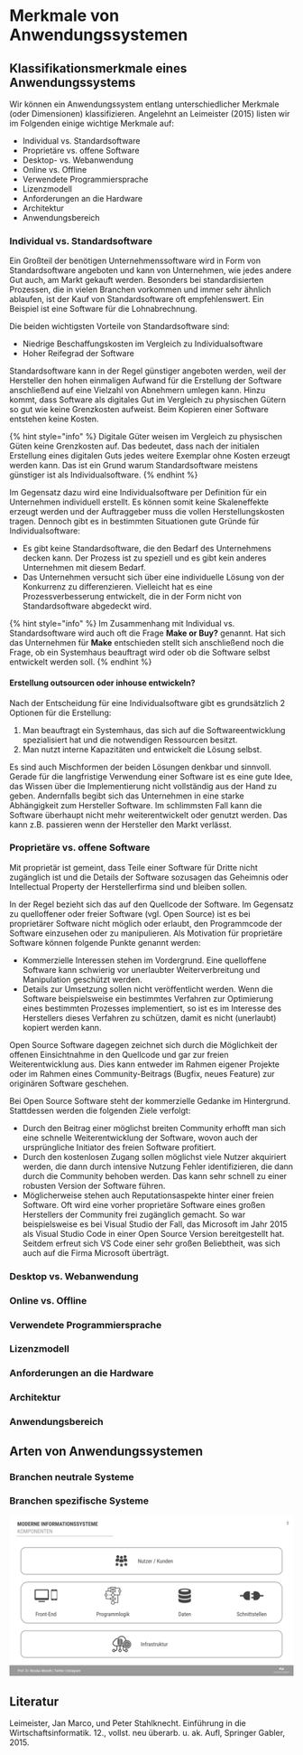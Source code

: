 # Merkmale von Anwendungssystemen

## Klassifikationsmerkmale eines Anwendungssystems

Wir können ein Anwendungssystem entlang unterschiedlicher Merkmale (oder Dimensionen) klassifizieren. Angelehnt an Leimeister (2015) listen wir im Folgenden einige wichtige Merkmale auf:

* Individual vs. Standardsoftware
* Proprietäre vs. offene Software
* Desktop- vs. Webanwendung
* Online vs. Offline
* Verwendete Programmiersprache
* Lizenzmodell
* Anforderungen an die Hardware
* Architektur
* Anwendungsbereich

### Individual vs. Standardsoftware

Ein Großteil der benötigen Unternehmenssoftware wird in Form von Standardsoftware angeboten und kann von Unternehmen, wie jedes andere Gut auch, am Markt gekauft werden. Besonders bei standardisierten Prozessen, die in vielen Branchen vorkommen und immer sehr ähnlich ablaufen, ist der Kauf von Standardsoftware oft empfehlenswert. Ein Beispiel ist eine Software für die Lohnabrechnung.

Die beiden wichtigsten Vorteile von Standardsoftware sind:

* Niedrige Beschaffungskosten im Vergleich zu Individualsoftware
* Hoher Reifegrad der Software

Standardsoftware kann in der Regel günstiger angeboten werden, weil der Hersteller den hohen einmaligen Aufwand für die Erstellung der Software anschließend auf eine Vielzahl von Abnehmern umlegen kann. Hinzu kommt, dass Software als digitales Gut im Vergleich zu physischen Gütern so gut wie keine Grenzkosten aufweist. Beim Kopieren einer Software entstehen keine Kosten.

{% hint style="info" %}
Digitale Güter weisen im Vergleich zu physischen Güten keine Grenzkosten auf. Das bedeutet, dass nach der initialen Erstellung eines digitalen Guts jedes weitere Exemplar ohne Kosten erzeugt werden kann. Das ist ein Grund warum Standardsoftware meistens günstiger ist als Individualsoftware.
{% endhint %}

Im Gegensatz dazu wird eine Individualsoftware per Definition für ein Unternehmen individuell erstellt. Es können somit keine Skaleneffekte erzeugt werden und der Auftraggeber muss die vollen Herstellungskosten tragen. Dennoch gibt es in bestimmten Situationen gute Gründe für Individualsoftware:

* Es gibt keine Standardsoftware, die den Bedarf des Unternehmens decken kann. Der Prozess ist zu speziell und es gibt kein anderes Unternehmen mit diesem Bedarf.
* Das Unternehmen versucht sich über eine individuelle Lösung von der Konkurrenz zu differenzieren. Vielleicht hat es eine Prozessverbesserung entwickelt, die in der Form nicht von Standardsoftware abgedeckt wird.&#x20;

{% hint style="info" %}
Im Zusammenhang mit Individual vs. Standardsoftware wird auch oft die Frage **Make or Buy?** genannt. Hat sich das Unternehmen für **Make** entschieden stellt sich anschließend noch die Frage, ob ein Systemhaus beauftragt wird oder ob die Software selbst entwickelt werden soll.
{% endhint %}

#### Erstellung outsourcen oder inhouse entwickeln?

Nach der Entscheidung für eine Individualsoftware gibt es grundsätzlich 2 Optionen für die Erstellung:&#x20;

1. Man beauftragt ein Systemhaus, das sich auf die Softwareentwicklung spezialisiert hat und die notwendigen Ressourcen besitzt.
2. Man nutzt interne Kapazitäten und entwickelt die Lösung selbst.

Es sind auch Mischformen der beiden Lösungen denkbar und sinnvoll. Gerade für die langfristige Verwendung einer Software ist es eine gute Idee, das Wissen über die Implementierung nicht vollständig aus der Hand zu geben. Andernfalls begibt sich das Unternehmen in eine starke Abhängigkeit zum Hersteller Software. Im schlimmsten Fall kann die Software überhaupt nicht mehr weiterentwickelt oder genutzt werden. Das kann z.B. passieren wenn der Hersteller den Markt verlässt.

### Proprietäre vs. offene Software

Mit proprietär ist gemeint, dass Teile einer Software für Dritte nicht zugänglich ist und die Details der Software sozusagen das Geheimnis oder Intellectual Property der Herstellerfirma sind und bleiben sollen.&#x20;

In der Regel bezieht sich das auf den Quellcode der Software. Im Gegensatz zu quelloffener oder freier Software (vgl. Open Source) ist es bei proprietärer Software nicht möglich oder erlaubt, den Programmcode der Software einzusehen oder zu manipulieren. Als Motivation für proprietäre Software können folgende Punkte genannt werden:

* Kommerzielle Interessen stehen im Vordergrund. Eine quelloffene Software kann schwierig vor unerlaubter Weiterverbreitung und Manipulation geschützt werden.
* Details zur Umsetzung sollen nicht veröffentlicht werden. Wenn die Software beispielsweise ein bestimmtes Verfahren zur Optimierung eines bestimmten Prozesses implementiert, so ist es im Interesse des Herstellers dieses Verfahren zu schützen, damit es nicht (unerlaubt) kopiert werden kann.

Open Source Software dagegen zeichnet sich durch die Möglichkeit der offenen Einsichtnahme in den Quellcode und gar zur freien Weiterentwicklung aus. Dies kann entweder im Rahmen eigener Projekte oder im Rahmen eines Community-Beitrags (Bugfix, neues Feature) zur originären Software geschehen.

Bei Open Source Software steht der kommerzielle Gedanke im Hintergrund. Stattdessen werden die folgenden Ziele verfolgt:

* Durch den Beitrag einer möglichst breiten Community erhofft man sich eine schnelle Weiterentwicklung der Software, wovon auch der ursprüngliche Initiator des freien Software profitiert.
* Durch den kostenlosen Zugang sollen möglichst viele Nutzer akquiriert werden, die dann durch intensive Nutzung Fehler identifizieren, die dann durch die Community behoben werden. Das kann sehr schnell zu einer robusten Version der Software führen.
* Möglicherweise stehen auch Reputationsaspekte hinter einer freien Software. Oft wird eine vorher proprietäre Software eines großen Herstellers der Community frei zugänglich gemacht. So war beispielsweise es bei Visual Studio der Fall, das Microsoft im Jahr 2015 als Visual Studio Code in einer Open Source Version bereitgestellt hat. Seitdem erfreut sich VS Code einer sehr großen Beliebtheit, was sich auch auf die Firma Microsoft überträgt.

### Desktop vs. Webanwendung

### Online vs. Offline

### Verwendete Programmiersprache

### Lizenzmodell

### Anforderungen an die Hardware

### Architektur

### Anwendungsbereich

## Arten von Anwendungssystemen

### Branchen neutrale Systeme

### Branchen spezifische Systeme

![](<../../../.gitbook/assets/Wirtschaftsinformatik - Informationssysteme.svg>)

## Literatur

Leimeister, Jan Marco, und Peter Stahlknecht. Einführung in die Wirtschaftsinformatik. 12., vollst. neu überarb. u. ak. Aufl, Springer Gabler, 2015.
